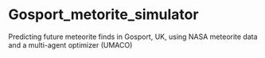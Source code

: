 # Gosport_metorite_simulator
Predicting future meteorite finds in Gosport, UK, using NASA meteorite data and a multi-agent optimizer (UMACO)
